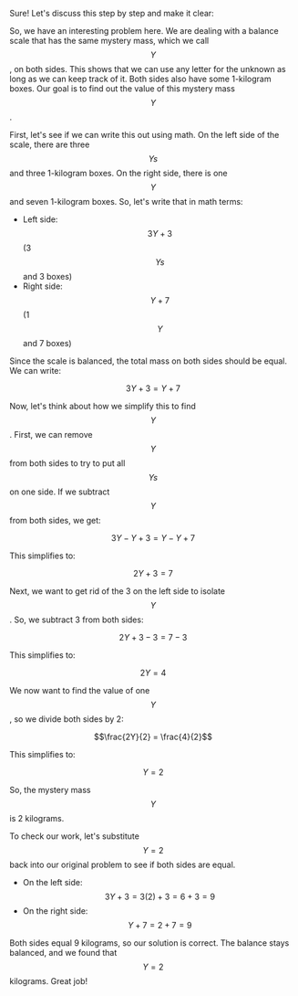 Sure! Let's discuss this step by step and make it clear:

So, we have an interesting problem here. We are dealing with a balance scale that has the same mystery mass, which we call $$Y$$, on both sides. This shows that we can use any letter for the unknown as long as we can keep track of it. Both sides also have some 1-kilogram boxes. Our goal is to find out the value of this mystery mass $$Y$$.

First, let's see if we can write this out using math. On the left side of the scale, there are three $$Ys$$ and three 1-kilogram boxes. On the right side, there is one $$Y$$ and seven 1-kilogram boxes. So, let's write that in math terms:

- Left side: $$3Y + 3$$ (3 $$Ys$$ and 3 boxes)
- Right side: $$Y + 7$$ (1 $$Y$$ and 7 boxes)

Since the scale is balanced, the total mass on both sides should be equal. We can write:

$$3Y + 3 = Y + 7$$

Now, let's think about how we simplify this to find $$Y$$. First, we can remove $$Y$$ from both sides to try to put all $$Ys$$ on one side. If we subtract $$Y$$ from both sides, we get:

$$3Y - Y + 3 = Y - Y + 7$$

This simplifies to:

$$2Y + 3 = 7$$

Next, we want to get rid of the 3 on the left side to isolate $$Y$$. So, we subtract 3 from both sides:

$$2Y + 3 - 3 = 7 - 3$$

This simplifies to:

$$2Y = 4$$

We now want to find the value of one $$Y$$, so we divide both sides by 2:

$$\frac{2Y}{2} = \frac{4}{2}$$

This simplifies to:

$$Y = 2$$

So, the mystery mass $$Y$$ is 2 kilograms. 

To check our work, let's substitute $$Y = 2$$ back into our original problem to see if both sides are equal. 

- On the left side: $$3Y + 3 = 3(2) + 3 = 6 + 3 = 9$$
- On the right side: $$Y + 7 = 2 + 7 = 9$$

Both sides equal 9 kilograms, so our solution is correct. The balance stays balanced, and we found that $$Y = 2$$ kilograms. Great job!